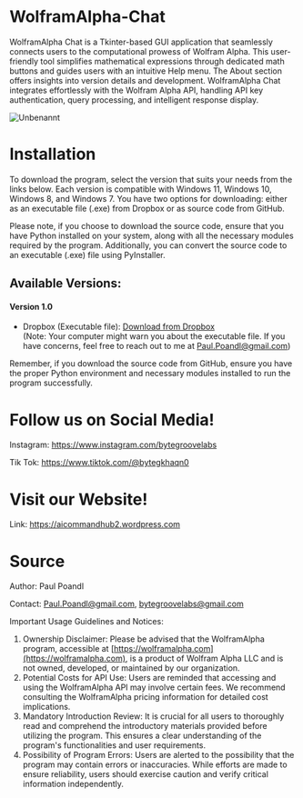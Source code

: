# WolframAlpha-Chat

WolframAlpha Chat is a Tkinter-based GUI application that seamlessly connects users to the computational prowess of Wolfram Alpha. This user-friendly tool simplifies mathematical expressions through dedicated math buttons and guides users with an intuitive Help menu. The About section offers insights into version details and development. WolframAlpha Chat integrates effortlessly with the Wolfram Alpha API, handling API key authentication, query processing, and intelligent response display.

![Unbenannt](https://github.com/PaulPoandl/WolframAlpha-Chat/assets/75140549/88f2f3ed-2662-4d7b-adad-f17132cfcfc9)


# Installation

To download the program, select the version that suits your needs from the links below. Each version is compatible with Windows 11, Windows 10, Windows 8, and Windows 7. You have two options for downloading: either as an executable file (.exe) from Dropbox or as source code from GitHub.

Please note, if you choose to download the source code, ensure that you have Python installed on your system, along with all the necessary modules required by the program. Additionally, you can convert the source code to an executable (.exe) file using PyInstaller.

## Available Versions:

#### Version 1.0
- Dropbox (Executable file): [Download from Dropbox](https://www.dropbox.com/scl/fi/6lvwv2q3icoaha21794sm/WolframAlpha-Chat-1.0-Installer.exe?rlkey=6xxh5m7ce1lkorju3hkfxnsyy&dl=0)  
  (Note: Your computer might warn you about the executable file. If you have concerns, feel free to reach out to me at Paul.Poandl@gmail.com)

Remember, if you download the source code from GitHub, ensure you have the proper Python environment and necessary modules installed to run the program successfully.

# Follow us on Social Media!

Instagram: https://www.instagram.com/bytegroovelabs

Tik Tok: https://www.tiktok.com/@bytegkhaqn0

# Visit our Website!

Link: https://aicommandhub2.wordpress.com


# Source
Author: Paul Poandl

Contact: Paul.Poandl@gmail.com, bytegroovelabs@gmail.com

Important Usage Guidelines and Notices:

1. Ownership Disclaimer: Please be advised that the WolframAlpha program, accessible at [https://wolframalpha.com](https://wolframalpha.com), is a product of Wolfram Alpha LLC and is not owned, developed, or maintained by our organization.
2. Potential Costs for API Use: Users are reminded that accessing and using the WolframAlpha API may involve certain fees. We recommend consulting the WolframAlpha pricing information for detailed cost implications.
3. Mandatory Introduction Review: It is crucial for all users to thoroughly read and comprehend the introductory materials provided before utilizing the program. This ensures a clear understanding of the program's functionalities and user requirements.
4. Possibility of Program Errors: Users are alerted to the possibility that the program may contain errors or inaccuracies. While efforts are made to ensure reliability, users should exercise caution and verify critical information independently.
